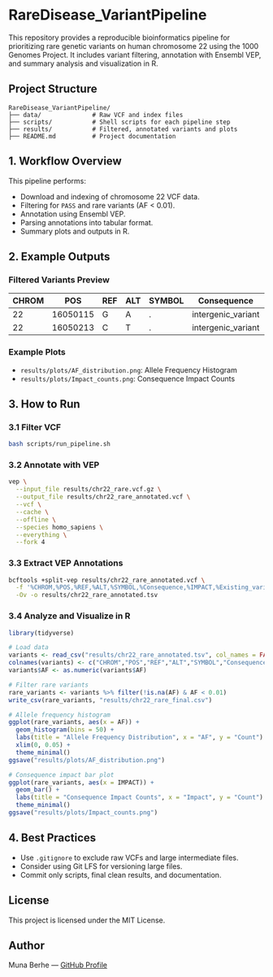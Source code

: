 # RareDisease_VariantPipeline

This repository provides a reproducible bioinformatics pipeline for prioritizing rare genetic variants on human chromosome 22 using the 1000 Genomes Project. It includes variant filtering, annotation with Ensembl VEP, and summary analysis and visualization in R.

## Project Structure

```
RareDisease_VariantPipeline/
├── data/              # Raw VCF and index files
├── scripts/           # Shell scripts for each pipeline step
├── results/           # Filtered, annotated variants and plots
├── README.md          # Project documentation
```

## 1. Workflow Overview

This pipeline performs:

- Download and indexing of chromosome 22 VCF data.
- Filtering for `PASS` and rare variants (AF < 0.01).
- Annotation using Ensembl VEP.
- Parsing annotations into tabular format.
- Summary plots and outputs in R.

## 2. Example Outputs

### Filtered Variants Preview

| CHROM | POS | REF | ALT | SYMBOL | Consequence | IMPACT | Existing_variation | AF |
|-------|-----|-----|-----|--------|--------------|--------|---------------------|----|
| 22 | 16050115 | G | A | . | intergenic_variant | MODIFIER | . | 0.006 |
| 22 | 16050213 | C | T | . | intergenic_variant | MODIFIER | . | 0.007 |

### Example Plots

- `results/plots/AF_distribution.png`: Allele Frequency Histogram
- `results/plots/Impact_counts.png`: Consequence Impact Counts

## 3. How to Run

### 3.1 Filter VCF

```bash
bash scripts/run_pipeline.sh
```

### 3.2 Annotate with VEP

```bash
vep \
  --input_file results/chr22_rare.vcf.gz \
  --output_file results/chr22_rare_annotated.vcf \
  --vcf \
  --cache \
  --offline \
  --species homo_sapiens \
  --everything \
  --fork 4
```

### 3.3 Extract VEP Annotations

```bash
bcftools +split-vep results/chr22_rare_annotated.vcf \
  -f '%CHROM,%POS,%REF,%ALT,%SYMBOL,%Consequence,%IMPACT,%Existing_variation,%INFO/AF\n' \
  -Ov -o results/chr22_rare_annotated.tsv
```

### 3.4 Analyze and Visualize in R

```r
library(tidyverse)

# Load data
variants <- read_csv("results/chr22_rare_annotated.tsv", col_names = FALSE)
colnames(variants) <- c("CHROM","POS","REF","ALT","SYMBOL","Consequence","IMPACT","Existing_variation","AF")
variants$AF <- as.numeric(variants$AF)

# Filter rare variants
rare_variants <- variants %>% filter(!is.na(AF) & AF < 0.01)
write_csv(rare_variants, "results/chr22_rare_final.csv")

# Allele frequency histogram
ggplot(rare_variants, aes(x = AF)) +
  geom_histogram(bins = 50) +
  labs(title = "Allele Frequency Distribution", x = "AF", y = "Count") +
  xlim(0, 0.05) +
  theme_minimal()
ggsave("results/plots/AF_distribution.png")

# Consequence impact bar plot
ggplot(rare_variants, aes(x = IMPACT)) +
  geom_bar() +
  labs(title = "Consequence Impact Counts", x = "Impact", y = "Count") +
  theme_minimal()
ggsave("results/plots/Impact_counts.png")
```

## 4. Best Practices

- Use `.gitignore` to exclude raw VCFs and large intermediate files.
- Consider using Git LFS for versioning large files.
- Commit only scripts, final clean results, and documentation.

## License

This project is licensed under the MIT License.

## Author

Muna Berhe — [GitHub Profile](https://github.com/munaberhe)

